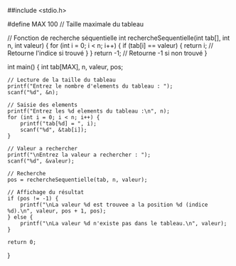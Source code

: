 ##include <stdio.h>

#define MAX 100   // Taille maximale du tableau

// Fonction de recherche séquentielle
int rechercheSequentielle(int tab[], int n, int valeur) {
    for (int i = 0; i < n; i++) {
        if (tab[i] == valeur) {
            return i; // Retourne l'indice si trouvé
        }
    }
    return -1; // Retourne -1 si non trouvé
}

int main() {
    int tab[MAX], n, valeur, pos;

    // Lecture de la taille du tableau
    printf("Entrez le nombre d'elements du tableau : ");
    scanf("%d", &n);

    // Saisie des elements
    printf("Entrez les %d elements du tableau :\n", n);
    for (int i = 0; i < n; i++) {
        printf("tab[%d] = ", i);
        scanf("%d", &tab[i]);
    }

    // Valeur a rechercher
    printf("\nEntrez la valeur a rechercher : ");
    scanf("%d", &valeur);

    // Recherche
    pos = rechercheSequentielle(tab, n, valeur);

    // Affichage du résultat
    if (pos != -1) {
        printf("\nLa valeur %d est trouvee a la position %d (indice %d).\n", valeur, pos + 1, pos);
    } else {
        printf("\nLa valeur %d n'existe pas dans le tableau.\n", valeur);
    }

    return 0;
}
